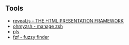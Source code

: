 ## Tools

 - [reveal.js - THE HTML PRESENTATION FRAMEWORK](https://revealjs.com/)
 - [ohmyzsh - manage zsh](https://github.com/ohmyzsh/ohmyzsh)
 - [pls](https://github.com/dhruvkb/pls)
 - [fzf - fuzzy finder](https://github.com/junegunn/fzf)
